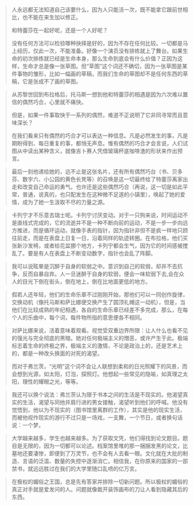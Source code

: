 > 人永远都无法知道自己该要什么，因为人只能活一次，既不能拿它跟前世相比，也不能在来生加以修正。
>
> 和特蕾莎在一起好呢，还是一个人好呢？
>
> 没有任何方法可以检验哪种抉择是好的，因为不存在任何比较。一切都是马上经历，仅此一次，不能准备。好像一个演员没有排练就上了舞台。如果生命的初次排练就已经是生命本身，那么生命到底会有什么价值？正因为这样，生命才总是像一张草图。但“草图”这个词还不确切，因为一张草图是某件事物的雏形，比如一幅画的草稿，而我们生命的草图却不是任何东西的草稿，它是张成不了画的草图。

> 从苏黎世回到布拉格后，托马斯一想到他和特蕾莎的相遇是因为六次难以置信的偶然巧合，心里就不痛快。
>
> 但是，如果一件事取快于一系列的偶然，难道不正说明了它非同寻常而且意味深长？
>
> 在我们看来只有偶然的巧合才可以表达一种信息。凡是必然发生的事，凡是期盼得到、每日重复的事，都悄无声息。惟有偶然的巧合才会言说，人们试图从中读出某种含义，就像吉卜赛人凭借玻璃杯底咖啡渣的形状来作出预言。

> 最后一刻他递给她的，远不止是这张名片，还有所有偶然巧台（书、贝多芬、数宇六、小公园的黄色长凳等）的召唤是这一切最终给了特蕾莎离家出走和改变自己命运的勇气。也许还是这些偶然巧合（再说，这一切是如此平常，普通，说真的，也只配发生在这种微不足道的小镇里），唤起了她的爱情，成为了她一生汲取不尽的力量之源。

> 卡列宁才不乐意去瑞士呢。卡列宁讨厌变动。对于一只狗来说，时间运动不是直线式完成的，它的流逝并不是一种不断向前的运动，不是一步一步向远方推进，而是循环运动，就像手表的指针，因为指针非但不是疯一样地只顾往前走，而是在表盘上日复一日，沿着同样的轨迹转圈。在布拉格，他们买张新沙发椅，或者给花盆挪个地方，卡列宁都会生气，因为它的时间感被搅乱了。要是有人在表盘上不断变动数字，指针也会乱了阵脚。

> 我可以说眩晕是沉醉于自身的软弱之中。意识到自己的软弱，却并不去抗争，反而自暴自弃。人一旦迷醉于自身的软弱，便会一味软弱下去,会在众人的目光下倒在街头，倒在地上，倒在比地面更低的地方。

> 假若人还年轻，他们的生命乐章不过刚刚开始，那他们可以一同创作旋律，交换动机（像托马斯和萨比娜便交换产生了圆顶礼帽这一动机），但是，当他们在比较成熟的年纪相遇，各自的生命乐章已经差不多完成，那么，在每个人的乐曲中，每个词，每件物所指的意思便各不相同。

> 对萨比娜来说，活着意味着观看。视觉受双重边界所限：让人什么也看不见的强光与完全彻底的黑暗。她对任何极端主义的憎恶，或许产生于此。极端标志着生命的终极之界，极端主义的激情，不论是政治上的，还是艺术上的，都是一种改头换面的对死的渴望。
> 
> 而对于弗兰茨，“光明”这个词不会让人联想到柔和的日光照耀下的风景，而会想到光源，如太阳，灯泡，探照灯。他想起一些常见的隐喻，如真理之太阳，理性的耀眼之光，等等。

> 我还可以换个说法：弗兰茨认为限于书本之间的生活是不现实的。他渴望真实的生活，渴望与同他并肩行进的男女接触，渴望听到他们的呼喊。他没有觉悟到，他以为不现实的（图书馆里离群的工作），其实是他的现实生活，而被他视作现实的游行不过只是一场戏，一支舞，一个节日，或者换句话说：一个梦。

> 大学越来越多，学生也越来越多。为了获取文凭，他们得找到论文题目。题目是无限的，因为一切都可以论述。档案馆里堆的那一捆捆发黑的论文，比墓地还要凄惨，即便到了万灵节，也不会有人去看一眼。文化就在大批的制造、言语的泛滥、数量的失控中逐渐消亡。相信我，在你原来的国家的一部禁书，就远远胜过在我们的大学里随口乱喷的亿万言。

> 在极权的媚俗之王国，总是先有答家并排除一切新问题。所以极权的媚俗的真正对手就是爱发问的人。问题就像裁开装饰画布的刀让人看到隐藏其后的东西。